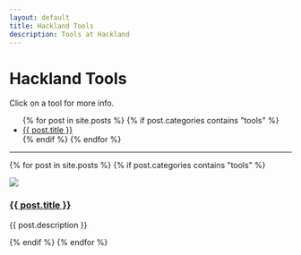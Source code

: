 ```yaml
---
layout: default
title: Hackland Tools
description: Tools at Hackland
---
```


<h1>Hackland Tools</h1>

Click on a tool for more info.

<ul>
{% for post in site.posts %}
{% if post.categories contains "tools" %}
    <li><a href="#{{ post.id }}">{{ post.title }}</a></li>
{% endif %}
{% endfor %}
</ul>

<hr/>

{% for post in site.posts %}
{% if post.categories contains "tools" %}
<a href="#{{ post.id }}"></a>
<div class="tool">
    <a href="{{ post.url }}"><img class="tool-pic" src="{{ post.main_image }}"/></a>
    <div class="tool-description">
        <a href="{{ post.url }}"><h3 class="tool-title" id="{{ post.id }}">{{ post.title }}</h3></a>
        <p>
            {{ post.description }}
        </p>
    </div>
</div>
{% endif %}
{% endfor %}
